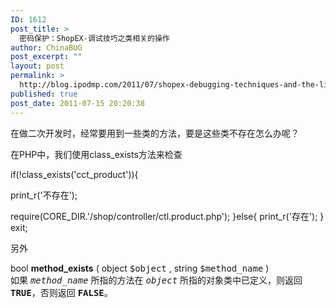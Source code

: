 ```yaml
---
ID: 1612
post_title: >
  密码保护：ShopEX-调试技巧之类相关的操作
author: ChinaBUG
post_excerpt: ""
layout: post
permalink: >
  http://blog.ipodmp.com/2011/07/shopex-debugging-techniques-and-the-like-related-to-the-operation.html
published: true
post_date: 2011-07-15 20:20:38
---
```

在做二次开发时，经常要用到一些类的方法，要是这些类不存在怎么办呢？

在PHP中，我们使用class_exists方法来检查

if(!class_exists('cct_product')){

print_r('不存在');

require(CORE_DIR.'/shop/controller/ctl.product.php');
}else{
print_r('存在');
}
exit;

另外
<div>bool <strong><strong>method_exists</strong></strong> ( object <tt>$object</tt> , string <tt>$method_name</tt> )</div>
如果 <em><tt>method_name</tt></em> 所指的方法在 <em><tt>object</tt></em> 所指的对象类中已定义，则返回 <strong><tt>TRUE</tt></strong>，否则返回 <strong><tt>FALSE</tt></strong>。
